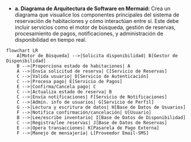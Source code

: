 - **a. Diagrama de Arquitectura de Software en Mermaid:** Crea un diagrama que visualice los componentes principales del sistema de reservación de habitaciones y cómo interactúan entre sí. Este debe incluir servicios como el motor de búsqueda, gestión de reservas, procesamiento de pagos, notificaciones, y administración de disponibilidad en tiempo real.


```mermaid
flowchart LR
    A[Motor de Búsqueda] -->|Solicita disponibilidad| B[Gestor de Disponibilidad]
    B -->|Proporciona estado de habitaciones| A
    A -->|Envía solicitud de reserva| C[Servicio de Reservas]
    C -->|Valida usuario| D[Servicio de Autenticación]
    C -->|Procesa pago| E[Servicio de Pagos]
    E -->|Confirma/Cancela pago| C
    C -->|Actualiza estado de reserva| B
    C -->|Envía notificaciones| F[Servicio de Notificaciones]
    C -->|Admin. info de usuarios| G[Servicio de Perfil]
    G -->|Lectura y escritura de datos| H[Base de Datos de Usuarios]
    F -->|Notifica confirmación/cancelación| U[Usuario]
    B -->|Lee/escribe inventario| I[Base de Datos de Disponibilidad]
    C -->|Registra/lee reservas| J[Base de Datos de Reservas]
    E -->|Opera transacciones| K[Pasarela de Pago Externa]
    F -->|Manejo de mensajería| L[Proveedor Email-SMS]
 ```